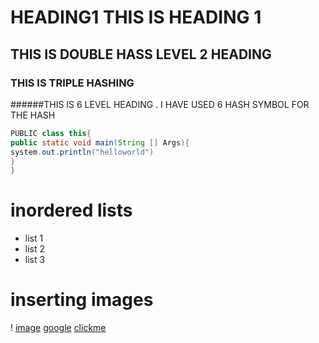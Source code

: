 # HEADING1 THIS IS HEADING 1
## THIS IS DOUBLE HASS LEVEL 2 HEADING 
### THIS IS TRIPLE HASHING 
######THIS IS 6 LEVEL HEADING . I HAVE USED 6 HASH SYMBOL FOR THE HASH
```java
PUBLIC class this{
public static void main(String [] Args){
system.out.println("helloworld")
}
}
```

# inordered lists
* list 1
* list 2 
* list 3
# inserting images 
! [image]("https://www.gettyimages.com/detail/photo/refreshing-hot-cup-of-coffee-at-a-cafe-royalty-free-image/1358132613")
[google](google.com)
<a href="google.com" target="
   ">clickme</a>






